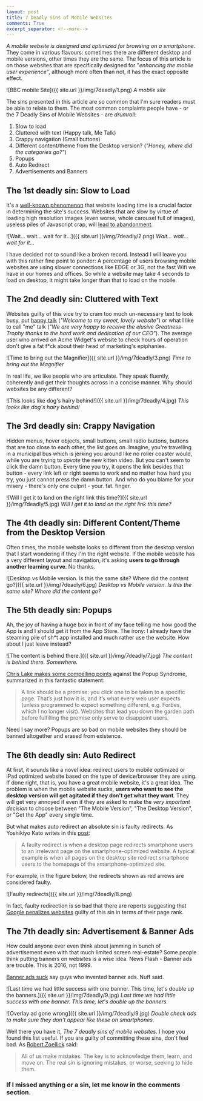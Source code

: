 ```yaml
---
layout: post
title: 7 Deadly Sins of Mobile Websites
comments: True
excerpt_separator: <!--more-->
---
```


*A mobile website is designed and optimized for browsing on a smartphone*. They come in various flavours: sometimes there are different desktop and mobile versions, other times they are the same. The focus of this article is on those websites that are specifically designed for "*enhancing the mobile user experience*", although more often than not, it has the exact opposite effect.

![BBC mobile Site]({{ site.url }}/img/7deadly/1.png)
*A mobile site*

<!--more-->

The sins presented in this article are so common that I'm sure readers must be able to relate to them. The most common complaints people have - or the 7 Deadly Sins of Mobile Websites - are *drumroll*:

1. Slow to load
2. Cluttered with text (Happy talk, Me Talk)
3. Crappy navigation (Small buttons)
4. Different content/theme from the Desktop version? (*"Honey, where did the categories go?"*)
5. Popups
6. Auto Redirect
7. Advertisements and Banners

## The 1st deadly sin: Slow to Load

It's a [well-known phenomenon](http://blog.kissmetrics.com/loading-time/) that website loading time is a crucial factor in determining the site's success. Websites that are slow by virtue of loading high resolution images (even worse, whole carousel full of images), useless piles of Javascript crap, will [lead to abandonment](http://gigaom.com/2011/07/19/consumers-losing-patience-with-the-slow-mobile-web/).

![Wait... wait... wait for it...]({{ site.url }}/img/7deadly/2.png)
*Wait... wait... wait for it...*

I have decided not to sound like a broken record. Instead I will leave you with this rather fine point to ponder: A percentage of users browsing mobile websites are using slower connections like EDGE or 3G, not the fast Wifi we have in our homes and offices. So while a website may take 4 seconds to load on desktop, it might take longer than that to load on the mobile.

## The 2nd deadly sin: Cluttered with Text

Websites guilty of this vice try to cram too much un-necessary text to look busy, put [happy talk](http://en.wikipedia.org/wiki/Happy_talk) (*"Welcome to my sweet, lovely website"*) or what I like to call "me" talk (*"We are very happy to receive the elusive Greatness-Trophy thanks to the hard work and dedication of our CEO"*). The average user who arrived on Acme Widget's website to check hours of operation don't give a fat f*ck about their head of marketing's epiphanies.

![Time to bring out the Magnifier]({{ site.url }}/img/7deadly/3.png)
*Time to bring out the Magnifier*

In real life, we like people who are articulate. They speak fluently, coherently and get their thoughts across in a concise manner. Why should websites be any different?

![This looks like dog's hairy behind!]({{ site.url }}/img/7deadly/4.jpg)
*This looks like dog's hairy behind!*

## The 3rd deadly sin: Crappy Navigation

Hidden menus, hover objects, small buttons, small radio buttons, buttons that are too close to each other, the list goes on. Imagine, you're travelling in a municipal bus  which is jerking you around like no roller coaster would, while you are trying to *upvote* the new kitten video. But you can't seem to click the damn button. Every time you try, it opens the link besides that button - every link left or right seems to work and no matter how hard you try, you just cannot press the damn button. And who do you blame for your misery - there's only one culprit - your. fat. finger.

![Will I get it to land on the right link this time?]({{ site.url }}/img/7deadly/5.jpg)
*Will I get it to land on the right link this time?*

## The 4th deadly sin: Different Content/Theme from the Desktop Version

Often times, the mobile website looks so different from the desktop version that I start wondering if they I'm the right website. If the mobile website has a very different layout and navigation, it's asking **users to go through another learning curve**. No thanks.

![Desktop vs Mobile version. Is this the same site? Where did the content go?]({{ site.url }}/img/7deadly/6.jpg)
*Desktop vs Mobile version. Is this the same site? Where did the content go?*

## The 5th deadly sin: Popups

Ah, the joy of having a huge box in front of my face telling me how good the App is and I should get it from the App Store. The irony: I already have the steaming pile of sh*t app installed and much rather use the website. How about I just leave instead?

![The content is behind there.]({{ site.url }}/img/7deadly/7.jpg)
*The content is behind there. Somewhere.*

[Chris Lake makes some compelling points](http://econsultancy.com/ca/blog/62084-10-mobile-websites-that-suffer-from-chronic-pop-up-syndrome) against the Popup Syndrome, summarized in this fantastic statement:

> A link should be a promise: you click one to be taken to a specific page. That’s just how it is, and it’s what every web user expects (unless programmed to expect something different, e.g. Forbes, which I no longer visit). Websites that lead you down the garden path before fulfilling the promise only serve to disappoint users.

Need I say more? Popups are so bad on mobile websites they should be banned altogether and erased from existence.

## The 6th deadly sin: Auto Redirect

At first, it sounds like a novel idea: redirect users to mobile optimized or iPad optimized website based on the type of device/browser they are using. If done right, that is, you have a great mobile website, it's a great idea. The problem is when the mobile website sucks, **users who want to see the desktop version will get agitated if they don't get what they want**. They will get very annoyed if even if they are asked to make the *very important decision* to choose between "The Mobile Version", "The Desktop Version", or "Get the App" every single time.

But what makes auto redirect an absolute sin is faulty redirects. As Yoshikiyo Kato writes in this [post](http://blog.nxcgroup.com/2013/google-to-start-penalizing-mobile-redirects/):

> A faulty redirect is when a desktop page redirects smartphone users to an irrelevant page on the smartphone-optimized website. A typical example is when all pages on the desktop site redirect smartphone users to the homepage of the smartphone-optimized site.

For example, in the figure below, the redirects shown as red arrows are considered faulty.

![Faulty redirects]({{ site.url }}/img/7deadly/8.png)

In fact, faulty redirection is so bad that there are reports suggesting that [Google penalizes websites](http://blog.nxcgroup.com/2013/google-to-start-penalizing-mobile-redirects/) guilty of this sin in terms of their page rank.

## The 7th deadly sin: Advertisement & Banner Ads

How could anyone ever even think about jamming in bunch of advertisement even with that much limited screen real-estate? Some people think putting banners on websites is a wise idea. News Flash - Banner ads are trouble. This is 2016, not 1999.

[Banner ads suck](http://www.digitaltrends.com/web/banner-ads-suck-say-guys-who-invented-banner-ads/) say guys who invented banner ads. Nuff said.

![Last time we had little success with one banner. This time, let's double up the banners.]({{ site.url }}/img/7deadly/9.jpg)
*Last time we had little success with one banner. This time, let's double up the banners.*

![Overlay ad gone wrong]({{ site.url }}/img/7deadly/9.jpg)
*Double check ads to make sure they don't appear like these on smartphones.*

Well there you have it, *The 7 deadly sins of mobile websites*. I hope you found this list useful. If you are guilty of committing these sins, don't feel bad. As [Robert Zoellick](https://en.wikipedia.org/wiki/Robert_Zoellick) said:

> All of us make mistakes. The key is to acknowledge them, learn, and move on. The real sin is ignoring mistakes, or worse, seeking to hide them.

### If I missed anything or a sin, let me know in the comments section.
